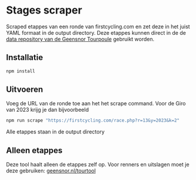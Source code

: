 # Stages scraper

Scraped etappes van een ronde van firstcycling.com en zet deze in het juist YAML formaat in de output directory. Deze etappes kunnen direct in de de [data repository van de Geensnor Tourpoule](https://github.com/geensnor/Geensnor-Tourpoule-Data) gebruikt worden.

## Installatie

```sh
npm install 
```

## Uitvoeren

Voeg de URL van de ronde toe aan het het scrape command. Voor de Giro van 2023 krijg je dan bijvoorbeeld

```sh
npm run scrape "https://firstcycling.com/race.php?r=13&y=2023&k=2"
```

Alle etappes staan in de output directory

## Alleen etappes

Deze tool haalt alleen de etappes zelf op. Voor renners en uitslagen moet je deze gebruiken: [geensnor.nl/tourtool](https://www.geensnor.nl/tourtool)
